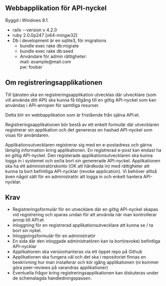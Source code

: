 <h2>Webbapplikation för API-nyckel</h2>
<p>
	Byggd i Windows 8.1. 
</p>
<ul>
	<li>rails --version v 4.2.0</li>
	<li>ruby 2.0.0p247 [x64-mingw32]</li>
	<li>
		Db i development är en sqlite3, för migrations 
		<ul>
			<li>
				bundle exec rake db:migrate
			</li>
			<li>
				bundle exec rake db:seed
			</li>
			<li>
				Användare för admin rättigheter: <br>
				mail: example@mail.com <br>
				pw: foobar
			</li>
		</ul>
	</li>
</ul>




<h2>Om registreringsapplikationen</h2>
<p>Till tjänsten ska en registreringsapplikation utvecklas där utvecklare (som vill använda ditt API) ska kunna få tillgång till en giltig API-nyckel som kan användas i API-anropen för samtliga resurser. </p>

<p>Detta blir en webbapplikation som är fristående från själva API:et. </p>

<p>Registreringsapplikationen bör bestå av ett enkelt formulär där utvecklaren registrerar sin applikation och det genereras en hashad API-nyckel som visas för användaren. </p>

<p>Applikationsutvecklaren registrerar sig med en e-postadress och gärna lämplig information kring applikationen. En registrerad e-post kan endast ha en giltig API-nyckel. Den registerade applikationsutvecklaren ska kunna logga in i systemet och se/ta bort sin genererade API-nyckel.
Applikationen ska ha ett administratörskonto (OK att hårdkoda in) med rättigheter att kunna ta bort befintliga API-nycklar (revoke application). Vi behöver alltså även något sätt för en administratör att logga in och enkelt hantera API-nycklar.</p>

<h2>Krav</h2>
<ul>
<li>Registreringsformulär för en utvecklare där en giltig API-nyckel skapas vid registrering och sparas undan för att använda när man kontrollerar anrop till API:et</li>
<li>Inloggning för en registrerad applikationsutvecklare att kunna se / ta bort sin nykel.</li>
<li>Inloggningsformulär för en administratör</li>
<li>En sida där den inloggade administratören kan ta bort(revoke) befintliga API-nycklar</li>
<li>Applikationen ska versionhanteras via ett öppet repo på Github</li>
<li>Applikationen ska fungera väl och det ska i repositoriet finnas en beskrivning hur man installerar och kör igång applikationen (ni kommer göra peer-reviews på varandras applikationer)</li>
<li>Eventuella frågor kring registreringsapplikationen kan diskuteras under de schemalagda handledningspassen.</li>
</ul>
